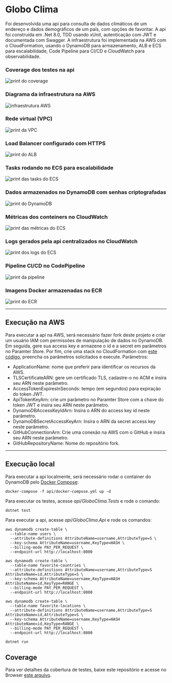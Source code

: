 # Globo Clima

Foi desenvolvida uma api para consulta de dados climáticos de um endereço e dados demográficos de um país, com opções de favoritar.
A api foi construída em .Net 8.0, TDD usando xUnit, autenticação com JWT e documentada com Swagger.
A infraestrutura foi implementada na AWS com o CloudFormation, usando o DynamoDB para armazenamento, ALB e ECS para escalabilidade, Code Pipeline para CI/CD e CloudWatch para observabilidade.

### Coverage dos testes na api
![print do coverage](assets/coverage.png)

### Diagrama da infraestrutura na AWS
![infraestrutura AWS](assets/aws-infrastructure.png)

### Rede virtual (VPC)
![print da VPC](assets/vpc.png)

### Load Balancer configurado com HTTPS
![print do ALB](assets/load-balancer.png)

### Tasks rodando no ECS para escalabilidade
![print das tasks do ECS](assets/ecs-tasks.png)

### Dados armazenados no DynamoDB com senhas criptografadas
![print do DynamoDB](assets/dynamodb.png)

### Métricas dos conteiners no CloudWatch
![print das métricas do ECS](assets/ecs-metrics.png)

### Logs gerados pela api centralizados no CloudWatch
![print dos logs do ECS](assets/ecs-logs.png)

### Pipeline CI/CD no CodePipeline
![print da pipeline](assets/pipeline.png)

### Imagens Docker armazenadas no ECR
![print do ECR](assets/ecr.png)

---

## Execução na AWS

Para executar a api na AWS, será necessário fazer fork deste projeto e criar um usuário IAM com permissões de manipulação de dados no DynamoDB. Em seguida, gere sua access key e armazene o id e a secret em parâmetros no Paramter Store. Por fim, crie uma stack no CloudFormation com [este código](api/cloud-formation.yml), preencha os parâmetros solicitados e execute.
Parâmetros:
- ApplicationName: nome que preferir para identificar os recursos da AWS.
- TLSCertificateARN: gere um certificado TLS, cadastre-o no ACM e insira seu ARN neste parâmetro.
- AccessTokenExpiresInSeconds: tempo (em segundos) para expiração do token JWT.
- ApiTokenKeyArn: crie um parâmetro no Paramter Store com a chave do token JWT e insira seu ARN neste parâmetro.
- DynamoDBAccessKeyIdArn: Insira o ARN do access key id neste parâmetro.
- DynamoDBSecretAccessKeyArn: Insira o ARN da secret access key neste parâmetro.
- GitHubConnectionArn: Crie uma conexão na AWS com o GitHub e insira seu ARN neste parâmetro.
- GitHubRepositoryName: Nome do repositório fork.

---

## Execução local

Para executar a api localmente, será necessário rodar o container do DynamoDB pelo [Docker Compose](api/docker-compose.yml):

```
docker-compose -f api/docker-compose.yml up -d
```

Para executar os testes, acesse *api/GloboClima.Tests* e rode o comando:
```
dotnet test
```

Para executar a api, acesse *api/GloboClima.Api* e rode os comandos:
```
aws dynamodb create-table \
  --table-name users \
  --attribute-definitions AttributeName=username,AttributeType=S \
  --key-schema AttributeName=username,KeyType=HASH \
  --billing-mode PAY_PER_REQUEST \
  --endpoint-url http://localhost:8000
```

```
aws dynamodb create-table \
  --table-name favorite-countries \
  --attribute-definitions AttributeName=username,AttributeType=S AttributeName=id,AttributeType=S \
  --key-schema AttributeName=username,KeyType=HASH AttributeName=id,KeyType=RANGE \
  --billing-mode PAY_PER_REQUEST \
  --endpoint-url http://localhost:8000
```

```
aws dynamodb create-table \
  --table-name favorite-locations \
  --attribute-definitions AttributeName=username,AttributeType=S AttributeName=id,AttributeType=S \
  --key-schema AttributeName=username,KeyType=HASH AttributeName=id,KeyType=RANGE \
  --billing-mode PAY_PER_REQUEST \
  --endpoint-url http://localhost:8000
```

```
dotnet run
```

## Coverage

Para ver detalhes da cobertura de testes, baixe este repositório e acesse no Browser [este arquivo](assets/coverage/index.html).